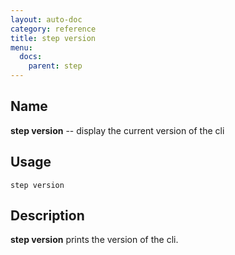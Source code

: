 ```yaml
---
layout: auto-doc
category: reference
title: step version
menu:
  docs:
    parent: step
---
```


## Name
**step version** -- display the current version of the cli

## Usage

```raw
step version
```

## Description

**step version** prints the version of the cli.
